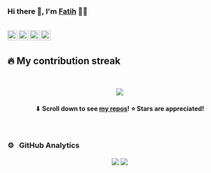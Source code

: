 ### Hi there 👋, I'm [Fatih](https://github.com/fhuseyinogullari) 👨‍💻

<br/>

<a href="https://www.linkedin.com/in/fhuseyinogullari/">
  <img align="left" alt="Fatih's Linkedin" width="22px" src="https://cdn.jsdelivr.net/npm/simple-icons@v3/icons/linkedin.svg" />
</a>

<a href="https://twitter.com/fthdev/">
  <img align="left" alt="Fatih Hüseyinoğulları | Twitter" width="22px" src="https://cdn.jsdelivr.net/npm/simple-icons@v8/icons/twitter.svg" />
</a>
<a href="https://www.fatih.live/">
  <img align="left" alt="Fatih's personal website" width="22px" src="https://cdn.jsdelivr.net/npm/simple-icons@v8/icons/aboutdotme.svg" />
</a>
<a href="mailto:huseyinogullarifatih@gmail.com">
  <img align="left" alt="Fatih's Email" width="22px" src="https://cdn.jsdelivr.net/npm/simple-icons@v3/icons/gmail.svg" />
</a>


<br />

#
## 🔥 My contribution streak
<br/>
<p align="center">
    <img src="https://streak-stats.demolab.com?user=fhuseyinogullari&theme=tokyonight-duo&border_radius=5"/>
</p>

<h4 align="center">⬇ Scroll down to see <a href="https://github.com/fhuseyinogullari?tab=repositories">my repos</a>! ⭐ Stars are appreciated!</h3>




<br/>

### ⚙️ &nbsp; GitHub Analytics

<p align="center">
    <img align="center" src="https://github-readme-stats.vercel.app/api?username=fhuseyinogullari&show_icons=true&theme=vue" />
    <img align="center" src="https://github-readme-stats.vercel.app/api/top-langs/?username=fhuseyinogullari&layout=compact"/>
</p>
<br/>




<!--
**fhuseyinogullari/fhuseyinogullari** is a ✨ _special_ ✨ repository because its `README.md` (this file) appears on your GitHub profile.

Here are some ideas to get you started:

- 🔭 I’m currently working on ...
- 🌱 I’m currently learning ...
- 👯 I’m looking to collaborate on ...
- 🤔 I’m looking for help with ...
- 💬 Ask me about ...
- 📫 How to reach me: ...
- 😄 Pronouns: ...
- ⚡ Fun fact: ...
-->
